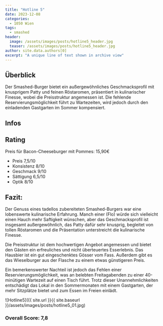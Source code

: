 ```yaml
---
title: "Hotline 5"
date: 2023-12-08
categories:
  - 1050 Wien
tags:
  - smashed
header:
  image: /assets/images/posts/hotline5_header.jpg
  teaser: /assets/images/posts/hotline5_header.jpg
author: site.data.authors[0]
excerpt: "A unique line of text shown in archive view"
---
```


## Überblick
Der Smashed-Burger bietet ein außergewöhnliches Geschmacksprofil mit knusprigem Patty und feinen Röstaromen, präsentiert in kulinarischer Finesse, wobei die Preisstruktur angemessen ist. Die fehlende Reservierungsmöglichkeit führt zu Wartezeiten, wird jedoch durch den einladenden Gastgarten im Sommer kompensiert.

## Infos

## Rating
Preis für Bacon-Cheeseburger mit Pommes: 15,90€
- Preis 7,5/10
- Konsistenz 8/10
- Geschmack 9/10
- Sättigung 6,5/10
- Optik 8/10

## Fazit:
Der Genuss eines tadellos zubereiteten Smashed-Burgers war eine lobenswerte kulinarische Erfahrung. Manch einer (Flo) würde sich vielleicht einen Hauch mehr Saftigkeit wünschen, aber das Geschmacksprofil ist insgesamt außergewöhnlich, das Patty dafür sehr knusprig, begleitet von tollen Röstaromen und die Präsentation unterstreicht die kulinarische Finesse.

Die Preisstruktur ist dem hochwertigen Angebot angemessen und bietet den Gästen ein erfreuliches und nicht überteuertes Esserlebnis. Das Hausbier ist ein gut eingeschenktes Gösser vom Fass. Außerdem gibt es das Wieselburger aus der Flasche zu einem etwas günstigeren Preis.

Ein bemerkenswerter Nachteil ist jedoch das Fehlen einer Reservierungsmöglichkeit, was an belebten Freitagabenden zu einer 40-minütigen Wartezeit auf einen Tisch führt. Trotz dieser Unannehmlichkeiten entschädigt das Lokal in den Sommermonaten mit einem Gastgarten, der mehr Sitzplätze bietet und zum Essen im Freien einlädt.

![Hotline5]({{ site.url }}{{ site.baseurl }}/assets/images/posts/hotline5_01.jpg)

### Overall Score: 7,8

